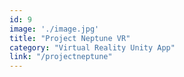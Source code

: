 ```yaml
---
id: 9
image: './image.jpg'
title: "Project Neptune VR"
category: "Virtual Reality Unity App"
link: "/projectneptune"
---
```

